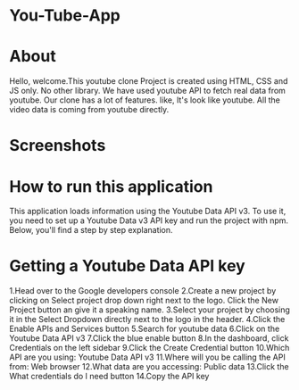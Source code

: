 # You-Tube-App

# About
Hello, welcome.This youtube clone Project is created  using HTML, CSS and JS only. No other library. We have used youtube API to fetch real data from youtube.
Our clone has a lot of features. like, It's look like youtube. All the video data is coming from youtube directly.

# Screenshots

# How to run this application
This application loads information using the Youtube Data API v3.
To use it, you need to set up a Youtube Data v3 API key and run the project with npm.
Below, you'll find a step by step explanation.

# Getting a Youtube Data API key
1.Head over to the Google developers console
2.Create a new project by clicking on Select project drop down right next to the logo. Click the New Project button an give it a speaking name.
3.Select your project by choosing it in the Select Dropdown directly next to the logo in the header.
4.Click the Enable APIs and Services button
5.Search for youtube data
6.Click on the Youtube Data API v3
7.Click the blue enable button
8.In the dashboard, click Credentials on the left sidebar
9.Click the Create Credential button
10.Which API are you using: Youtube Data API v3
11.Where will you be calling the API from: Web browser
12.What data are you accessing: Public data
13.Click the What credentials do I need button
14.Copy the API key



